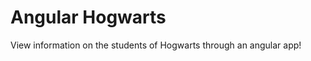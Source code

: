 Angular Hogwarts
=============

View information on the students of Hogwarts through an angular app!
